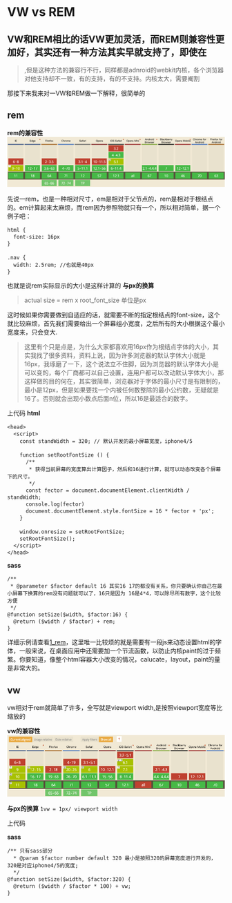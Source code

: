 # VW vs REM

## VW和REM相比的话VW更加灵活，而REM则兼容性更加好，其实还有一种方法其实早就支持了，即使在
> <meta name="viewport" content="width=xxxx">,但是这种方法的兼容行不行，同样都是adnroid的webkit内核，各个浏览器对他支持却不一致，有的支持，有的不支持。内核太大，需要阉割

那接下来我来对一VW和REM做一下解释，很简单的

## rem

**rem的兼容性**
![rem兼容性](./docImages/rem.png)

先说一rem，也是一种相对尺寸，em是相对于父节点的，rem是相对于根结点的。em计算起来太麻烦，而rem因为参照物就只有一个，所以相对简单，据一个例子吧：

```
html {
  font-size: 16px
}

.nav {
  width: 2.5rem; //也就是40px
}
```

也就是说rem实际显示的大小是这样计算的
**与px的换算**
> actual size = rem x root_font_size 单位是px

这时候如果你需要做到自适应的话，就需要不断的指定根结点的font-size，这个就比较麻烦，首先我们需要给出一个屏幕组小宽度，之后所有的大小根据这个最小宽度来，只会变大.

> 这里有个只是点是，为什么大家都喜欢用16px作为根结点字体的大小，其实我找了很多资料，资料上说，因为许多浏览器的默认字体大小就是16px，我琢磨了一下，这个说法立不住脚，因为浏览器的默认字体大小是可以变的，每个厂商都可以自己设置，连用户都可以改动默认字体大小，那这样做的目的何在，其实很简单，浏览器对于字体的最小尺寸是有限制的，最小是12px，但是如果要找一个内被任何数整除的最小公约数，无疑就是16了。否则就会出现小数点后面n位，所以16是最适合的数字。

上代码
**html**
```
<head>
  <script>
    const standWidth = 320; // 默认开发的最小屏幕宽度，iphone4/5

    function setRootFontSize () {
      /**
       * 获得当前屏幕的宽度算出计算因子，然后和16进行计算，就可以动态改变各个屏幕下的尺寸。
       */
      const fector = document.documentElement.clientWidth / standWidth;
      console.log(fector)
      document.documentElement.style.fontSize = 16 * fector + 'px';
    }

    window.onresize = setRootFontSize;
    setRootFontSize();
  </script>
</head>
```

**sass**
```
/**
 * @parameter $factor default 16 其实16 17的都没有关系，你只要确认你自己在最小屏幕下换算的rem没有问题就可以了，16只是因为 16是4*4，可以除尽所有数字，这个比较方便
 */
@function setSize($width, $factor:16) {
  @return ($width / $factor) + rem;
}
```
详细示例请查看[1_rem](./1_rem/)，这里唯一比较烦的就是需要有一段js来动态设置html的字体，一般来说，在桌面应用中还需要加一个节流函数，以防止内核paint的过于频繁。你要知道，像整个html容器大小改变的情况，calucate，layout，paint的量是非常大的。

## vw
vw相对于rem就简单了许多，全写就是viewport width,是按照viewport宽度等比缩放的

**vw的兼容性**
![vw兼容性](./docImages/vw.png)

**与px的换算**
`1vw = 1px/ viewport width`

上代码

**sass**
```
/** 只有sass部分
  * @param $factor number default 320 最小是按照320的屏幕宽度进行开发的，320是对应iphone4/5的宽度;
  */
@function setSize($width, $factor:320) {
  @return ($width / $factor * 100) + vw;
}

```
